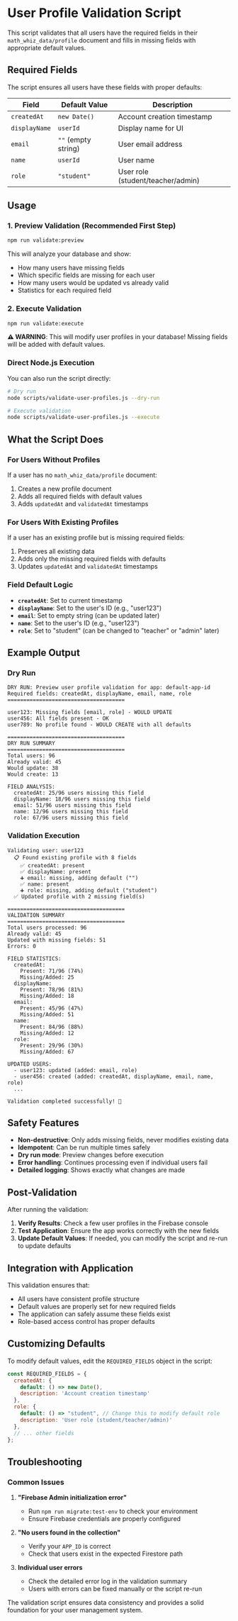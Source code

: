 # User Profile Validation Script

This script validates that all users have the required fields in their `math_whiz_data/profile` document and fills in missing fields with appropriate default values.

## Required Fields

The script ensures all users have these fields with proper defaults:

| Field | Default Value | Description |
|-------|---------------|-------------|
| `createdAt` | `new Date()` | Account creation timestamp |
| `displayName` | `userId` | Display name for UI |
| `email` | `""` (empty string) | User email address |
| `name` | `userId` | User name |
| `role` | `"student"` | User role (student/teacher/admin) |

## Usage

### 1. Preview Validation (Recommended First Step)

```bash
npm run validate:preview
```

This will analyze your database and show:
- How many users have missing fields
- Which specific fields are missing for each user
- How many users would be updated vs already valid
- Statistics for each required field

### 2. Execute Validation

```bash
npm run validate:execute
```

**⚠️ WARNING**: This will modify user profiles in your database! Missing fields will be added with default values.

### Direct Node.js Execution

You can also run the script directly:

```bash
# Dry run
node scripts/validate-user-profiles.js --dry-run

# Execute validation
node scripts/validate-user-profiles.js --execute
```

## What the Script Does

### For Users Without Profiles

If a user has no `math_whiz_data/profile` document:
1. Creates a new profile document
2. Adds all required fields with default values
3. Adds `updatedAt` and `validatedAt` timestamps

### For Users With Existing Profiles

If a user has an existing profile but is missing required fields:
1. Preserves all existing data
2. Adds only the missing required fields with defaults
3. Updates `updatedAt` and `validatedAt` timestamps

### Field Default Logic

- **`createdAt`**: Set to current timestamp
- **`displayName`**: Set to the user's ID (e.g., "user123")
- **`email`**: Set to empty string (can be updated later)
- **`name`**: Set to the user's ID (e.g., "user123")
- **`role`**: Set to "student" (can be changed to "teacher" or "admin" later)

## Example Output

### Dry Run
```
DRY RUN: Preview user profile validation for app: default-app-id
Required fields: createdAt, displayName, email, name, role
=====================================

user123: Missing fields [email, role] - WOULD UPDATE
user456: All fields present - OK
user789: No profile found - WOULD CREATE with all defaults

=====================================
DRY RUN SUMMARY
=====================================
Total users: 96
Already valid: 45
Would update: 38
Would create: 13

FIELD ANALYSIS:
  createdAt: 25/96 users missing this field
  displayName: 18/96 users missing this field
  email: 51/96 users missing this field
  name: 12/96 users missing this field
  role: 67/96 users missing this field
```

### Validation Execution
```
Validating user: user123
  📋 Found existing profile with 8 fields
    ✅ createdAt: present
    ✅ displayName: present
    ➕ email: missing, adding default ("")
    ✅ name: present
    ➕ role: missing, adding default ("student")
  ✅ Updated profile with 2 missing field(s)

=====================================
VALIDATION SUMMARY
=====================================
Total users processed: 96
Already valid: 45
Updated with missing fields: 51
Errors: 0

FIELD STATISTICS:
  createdAt:
    Present: 71/96 (74%)
    Missing/Added: 25
  displayName:
    Present: 78/96 (81%)
    Missing/Added: 18
  email:
    Present: 45/96 (47%)
    Missing/Added: 51
  name:
    Present: 84/96 (88%)
    Missing/Added: 12
  role:
    Present: 29/96 (30%)
    Missing/Added: 67

UPDATED USERS:
  - user123: updated (added: email, role)
  - user456: created (added: createdAt, displayName, email, name, role)
  ...

Validation completed successfully! 🎉
```

## Safety Features

- **Non-destructive**: Only adds missing fields, never modifies existing data
- **Idempotent**: Can be run multiple times safely
- **Dry run mode**: Preview changes before execution
- **Error handling**: Continues processing even if individual users fail
- **Detailed logging**: Shows exactly what changes are made

## Post-Validation

After running the validation:

1. **Verify Results**: Check a few user profiles in the Firebase console
2. **Test Application**: Ensure the app works correctly with the new fields
3. **Update Default Values**: If needed, you can modify the script and re-run to update defaults

## Integration with Application

This validation ensures that:
- All users have consistent profile structure
- Default values are properly set for new required fields
- The application can safely assume these fields exist
- Role-based access control has proper defaults

## Customizing Defaults

To modify default values, edit the `REQUIRED_FIELDS` object in the script:

```javascript
const REQUIRED_FIELDS = {
  createdAt: {
    default: () => new Date(),
    description: 'Account creation timestamp'
  },
  role: {
    default: () => "student", // Change this to modify default role
    description: 'User role (student/teacher/admin)'
  },
  // ... other fields
};
```

## Troubleshooting

### Common Issues

1. **"Firebase Admin initialization error"**
   - Run `npm run migrate:test-env` to check your environment
   - Ensure Firebase credentials are properly configured

2. **"No users found in the collection"**
   - Verify your `APP_ID` is correct
   - Check that users exist in the expected Firestore path

3. **Individual user errors**
   - Check the detailed error log in the validation summary
   - Users with errors can be fixed manually or the script re-run

The validation script ensures data consistency and provides a solid foundation for your user management system.